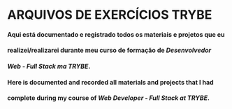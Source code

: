 # ARQUIVOS DE EXERCÍCIOS TRYBE

#### Aqui está documentado e registrado todos os materiais e projetos que eu
#### realizei/realizarei durante meu curso de formação de **_Desenvolvedor_**
#### **_Web - Full Stack ma TRYBE_**.

#### Here is documented and recorded all materials and projects that I had
#### complete during my course of **_Web Developer - Full Stack at TRYBE_**.
